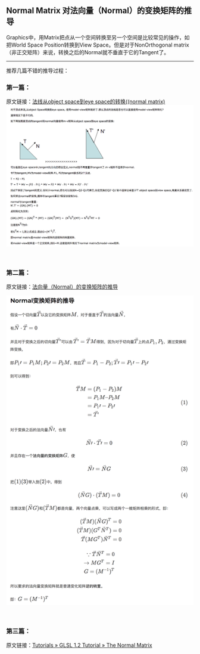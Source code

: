 ## Normal Matrix 对法向量（Normal）的变换矩阵的推导

Graphics中，用Matrix把点从一个空间转换至另一个空间是比较常见的操作，如把World Space Position转换到View Space。但是对于NonOrthogonal matrix（非正交矩阵）来说，转换之后的Normal就不垂直于它的Tangent了。

-----

推荐几篇不错的推导过程：

### 第一篇：

原文链接：[法线从object space到eye space的转换((normal matrix)](http://www.cnblogs.com/flytrace/p/3379816.html)
![normal_matrix_objectspace2eyespace.png](normal_matrix_objectspace2eyespace.png)

<br>

### 第二篇：

原文链接：[法向量（Normal）的变换矩阵的推导](https://www.nigauri.co/%E6%B3%95%E5%90%91%E9%87%8F%EF%BC%88normal%EF%BC%89%E7%9A%84%E5%8F%98%E6%8D%A2%E7%9F%A9%E9%98%B5%E7%9A%84%E6%8E%A8%E5%AF%BC/)

![Normal_Matrix.png](Normal_Matrix.png)

<br>

### 第三篇：

原文链接：[Tutorials » GLSL 1.2 Tutorial » The Normal Matrix](http://www.lighthouse3d.com/tutorials/glsl-12-tutorial/the-normal-matrix/)